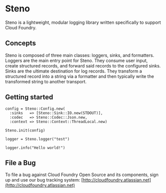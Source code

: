 # Steno
Steno is a lightweight, modular logging library written specifically to support
Cloud Foundry.

## Concepts

Steno is composed of three main classes: loggers, sinks, and formatters. Loggers
are the main entry point for Steno. They consume user input, create structured
records, and forward said records to the configured sinks. Sinks are the
ultimate destination for log records. They transform a structured record into
a string via a formatter and then typically write the transformed string to
another transport.

## Getting started
    config = Steno::Config.new(
      :sinks   => [Steno::Sink::IO.new(STDOUT)],
      :codec   => Steno::Codec::Json.new,
      :context => Steno::Context::ThreadLocal.new)

    Steno.init(config)

    logger = Steno.logger("test")

    logger.info("Hello world!")

## File a Bug

To file a bug against Cloud Foundry Open Source and its components, sign up and use our
bug tracking system: [http://cloudfoundry.atlassian.net](http://cloudfoundry.atlassian.net)
